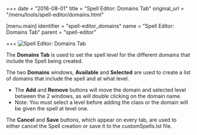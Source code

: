 +++
date = "2016-08-01"
title = "Spell Editor: Domains Tab"
original_url = "/menu/tools/spell-editor/domains.html"

[menu.main]
    identifier = "spell-editor_domains"
    name = "Spell Editor: Domains Tab"
    parent = "spell-editor"
    
+++
![Spell Editor: Domains
Tab](../../../images/editors/spell/domainstab.png)

The **Domains Tab** is used to set the spell level for the different
domains that include the Spell being created.

The two **Domains** windows, **Available** and **Selected** are used to
create a list of domains that include the spell and at what level.

-   The **Add** and **Remove** buttons will move the domain and selected
    level between the 2 windows, as will double clicking on the
    domain name.
-   Note: You must select a level before adding the class or the domain
    will be given the spell at level one.

The **Cancel** and **Save** buttons, which appear on every tab, are used
to either cancel the Spell creation or save it to the customSpells.lst
file.



